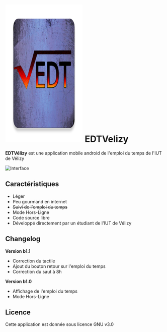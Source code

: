 # <img src="https://github.com/Astropilot/EDTVelizy/blob/master/app/src/main/ic_logo-web.png" height="437px" width="246px" title="Icon" alt="Icon"/> EDTVelizy

**EDTVélizy** est une application mobile android de l'emploi du temps de l'IUT de Vélizy

<img src="http://astropilot.altervista.org/appli/interface3.png" height="48px" width="48px" title="Interface" alt="Interface"/>

## Caractéristiques

* Léger
* Peu gourmand en internet
* ~~Suivi de l'emploi du temps~~
* Mode Hors-Ligne
* Code source libre
* Développé directement par un étudiant de l'IUT de Vélizy

## Changelog

**Version b1.1**
* Correction du tactile
* Ajout du bouton retour sur l'emploi du temps
* Correction du saut à 8h

**Version b1.0**
* Affichage de l'emploi du temps
* Mode Hors-Ligne

## Licence

Cette application est donnée sous licence GNU v3.0
